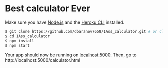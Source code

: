 # Best calculator Ever

Make sure you have [Node.js](http://nodejs.org/) and the [Heroku CLI](https://cli.heroku.com/) installed.

```sh
$ git clone https://github.com/dbaranov7658/1Ass_calculator.git # or clone your own fork
$ cd 1Ass_calculator
$ npm install
$ npm start
```

Your app should now be running on [localhost:5000](http://localhost:5000/). Then, go to http://localhost:5000/calculator.html 
